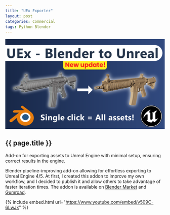```yaml
---
title: "UEx Exporter"
layout: post
categories: Commercial
tags: Python Blender
---
```


![UEx_Thumbnail](/assets/img/uex/uex_thumbnail.png)

<h2>{{ page.title }}</h2>

Add-on for exporting assets to Unreal Engine with minimal setup, ensuring correct results in the engine.


Blender pipeline-improving add-on allowing for effortless exporting to Unreal Engine 4/5. At first, I created this addon
to improve my own workflow, and I decided to publish it and allow others to take advantage of faster iteration times.
The addon is available on [Blender Market](https://blendermarket.com/products/uex-blender-to-unreal) and
[Gumroad](https://pawelwilczewski.gumroad.com/l/uex-blender-to-unreal).

{% include embed.html url="https://www.youtube.com/embed/v509C-6LwJk" %}